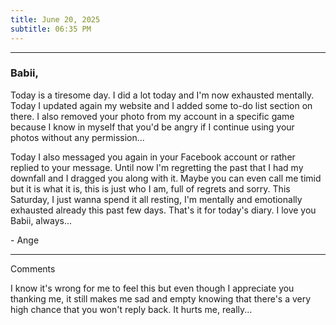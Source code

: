```yaml
---
title: June 20, 2025
subtitle: 06:35 PM
---
```

---

### Babii,

Today is a tiresome day. I did a lot today and I'm now exhausted mentally. Today I updated again my website and I added some to-do list section on there. I also removed your photo from my account in a specific game because I know in myself that you'd be angry if I continue using your photos without any permission...

Today I also messaged you again in your Facebook account or rather replied to your message. Until now I'm regretting the past that I had my downfall and I dragged you along with it. Maybe you can even call me timid but it is what it is, this is just who I am, full of regrets and sorry. This Saturday, I just wanna spend it all resting, I'm mentally and emotionally exhausted already this past few days. That's it for today's diary. I love you Babii, always...

\- Ange

---

Comments

I know it's wrong for me to feel this but even though I appreciate you thanking me, it still makes me sad and empty knowing that there's a very high chance that you won't reply back. It hurts me, really...
